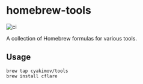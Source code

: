 # homebrew-tools

![ci](https://github.com/cyakimov/homebrew-tools/workflows/ci/badge.svg)

A collection of Homebrew formulas for various tools.

## Usage

```
brew tap cyakimov/tools
brew install cflare
```

